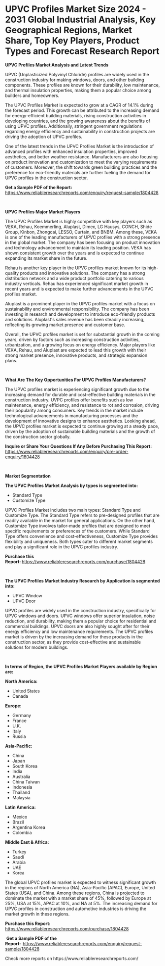 <p><h1>UPVC Profiles Market Size 2024 - 2031 Global Industrial Analysis, Key Geographical Regions, Market Share, Top Key Players, Product Types and Forecast Research Report</h1></p><p><strong>UPVC Profiles Market Analysis and Latest Trends</strong></p>
<p><p>UPVC (Unplasticized Polyvinyl Chloride) profiles are widely used in the construction industry for making windows, doors, and other building components. These profiles are known for their durability, low maintenance, and thermal insulation properties, making them a popular choice among builders and homeowners.</p><p>The UPVC Profiles Market is expected to grow at a CAGR of 14.1% during the forecast period. This growth can be attributed to the increasing demand for energy-efficient building materials, rising construction activities in developing countries, and the growing awareness about the benefits of using UPVC profiles. Additionally, stringent government regulations regarding energy efficiency and sustainability in construction projects are driving the adoption of UPVC profiles.</p><p>One of the latest trends in the UPVC Profiles Market is the introduction of advanced profiles with enhanced insulation properties, improved aesthetics, and better weather resistance. Manufacturers are also focusing on product innovation and customization to meet the varying requirements of customers. Moreover, the shift towards green building practices and the preference for eco-friendly materials are further fueling the demand for UPVC profiles in the construction sector.</p></p>
<p><strong>Get a Sample PDF of the Report:&nbsp;</strong> <a href="https://www.reliableresearchreports.com/enquiry/request-sample/1804428">https://www.reliableresearchreports.com/enquiry/request-sample/1804428</a></p>
<p>&nbsp;</p>
<p><strong>UPVC Profiles Major Market Players</strong></p>
<p><p>The UPVC Profiles Market is highly competitive with key players such as VEKA, Rehau, Koemmerling, Aluplast, Dimex, LG Hausys, CONCH, Shide Group, Kinbon, Zhongcai, LESSO, Curtain, and BNBM. Among these, VEKA is one of the leading manufacturers of UPVC profiles with a strong presence in the global market. The company has been focusing on product innovation and technology advancement to maintain its leading position. VEKA has shown consistent growth over the years and is expected to continue expanding its market share in the future.</p><p>Rehau is another key player in the UPVC profiles market known for its high-quality products and innovative solutions. The company has a strong distribution network and a wide product portfolio catering to various industry verticals. Rehau has experienced significant market growth in recent years and is expected to make further advancements in the UPVC profiles market.</p><p>Aluplast is a prominent player in the UPVC profiles market with a focus on sustainability and environmental responsibility. The company has been investing in research and development to introduce eco-friendly products and solutions. Aluplast's sales revenue has been steadily increasing, reflecting its growing market presence and customer base.</p><p>Overall, the UPVC profiles market is set for substantial growth in the coming years, driven by factors such as increasing construction activities, urbanization, and a growing focus on energy efficiency. Major players like VEKA, Rehau, and Aluplast are expected to lead this growth with their strong market presence, innovative products, and strategic expansion plans.</p></p>
<p>&nbsp;</p>
<p><strong>What Are The Key Opportunities For UPVC Profiles Manufacturers?</strong></p>
<p><p>The UPVC profiles market is experiencing significant growth due to the increasing demand for durable and cost-effective building materials in the construction industry. UVPC profiles offer benefits such as low maintenance, energy efficiency, and resistance to rot and corrosion, driving their popularity among consumers. Key trends in the market include technological advancements in manufacturing processes and the development of innovative designs to enhance aesthetics. Looking ahead, the UPVC profiles market is expected to continue growing at a steady pace, driven by the adoption of sustainable building materials and the growth of the construction sector globally.</p></p>
<p><strong>Inquire or Share Your Questions If Any Before Purchasing This Report:</strong> <a href="https://www.reliableresearchreports.com/enquiry/pre-order-enquiry/1804428">https://www.reliableresearchreports.com/enquiry/pre-order-enquiry/1804428</a></p>
<p>&nbsp;</p>
<p><strong>Market Segmentation</strong></p>
<p><strong>The UPVC Profiles Market Analysis by types is segmented into:</strong></p>
<p><ul><li>Standard Type</li><li>Customize Type</li></ul></p>
<p><p>UPVC Profiles Market includes two main types: Standard Type and Customize Type. The Standard Type refers to pre-designed profiles that are readily available in the market for general applications. On the other hand, Customize Type involves tailor-made profiles that are designed to meet specific requirements or preferences of the customers. While Standard Type offers convenience and cost-effectiveness, Customize Type provides flexibility and uniqueness. Both types cater to different market segments and play a significant role in the UPVC profiles industry.</p></p>
<p><strong>Purchase this Report:&nbsp;</strong><a href="https://www.reliableresearchreports.com/purchase/1804428">https://www.reliableresearchreports.com/purchase/1804428</a></p>
<p>&nbsp;</p>
<p><strong>The UPVC Profiles Market Industry Research by Application is segmented into:</strong></p>
<p><ul><li>UPVC Window</li><li>UPVC Door</li></ul></p>
<p><p>UPVC profiles are widely used in the construction industry, specifically for UPVC windows and doors. UPVC windows offer superior insulation, noise reduction, and durability, making them a popular choice for residential and commercial buildings. UPVC doors are also highly sought after for their energy efficiency and low maintenance requirements. The UPVC profiles market is driven by the increasing demand for these products in the construction sector, as they provide cost-effective and sustainable solutions for modern buildings.</p></p>
<p>&nbsp;</p>
<p><strong>In terms of Region, the UPVC Profiles Market Players available by Region are:</strong></p>
<p>
    <p> <strong> North America: </strong>
        <ul>
            <li>United States</li>
            <li>Canada</li>
        </ul>
        </p> 
    <p> <strong> Europe: </strong>
        <ul>
            <li>Germany</li>
            <li>France</li>
            <li>U.K.</li>
            <li>Italy</li>
            <li>Russia</li>
        </ul>
        </p> 
    <p> <strong> Asia-Pacific: </strong>
        <ul>
            <li>China</li>
            <li>Japan</li>
            <li>South Korea</li>
            <li>India</li>
            <li>Australia</li>
            <li>China Taiwan</li>
            <li>Indonesia</li>
            <li>Thailand</li>
            <li>Malaysia</li>
        </ul>
        </p> 
    <p> <strong> Latin America: </strong>
        <ul>
            <li>Mexico</li>
            <li>Brazil</li>
            <li>Argentina Korea</li>
            <li>Colombia</li>
        </ul>
        </p> 
    <p> <strong> Middle East & Africa: </strong>
        <ul>
            <li>Turkey</li>
            <li>Saudi</li>
            <li>Arabia</li>
            <li>UAE</li>
            <li>Korea</li>
        </ul>
    </p>
    </p>
<p><p>The global UPVC profiles market is expected to witness significant growth in the regions of North America (NA), Asia-Pacific (APAC), Europe, United States (USA), and China. Among these regions, China is projected to dominate the market with a market share of 45%, followed by Europe at 25%, USA at 15%, APAC at 10%, and NA at 5%. The increasing demand for UPVC profiles in construction and automotive industries is driving the market growth in these regions.</p></p>
<p><strong>Purchase this Report: </strong><a href="https://www.reliableresearchreports.com/purchase/1804428">https://www.reliableresearchreports.com/purchase/1804428</a></p>
<p>&nbsp;<strong>Get a Sample PDF of the Report:&nbsp;&nbsp;</strong><a href="https://www.reliableresearchreports.com/enquiry/request-sample/1804428">https://www.reliableresearchreports.com/enquiry/request-sample/1804428</a></p>
<p><strong></strong></p>
<p>Check more reports on https://www.reliableresearchreports.com/</p>